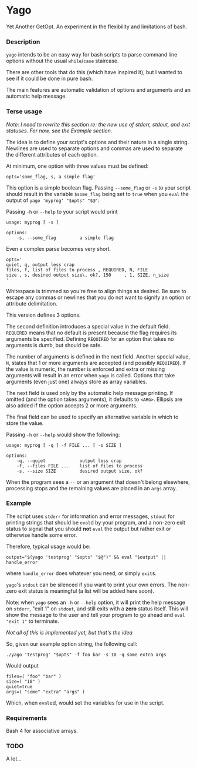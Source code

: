 # Yago

Yet Another GetOpt. An experiment in the flexibility and limitations of 
bash.

### Description

`yago` intends to be an easy way for bash scripts to parse command line 
options without the usual `while`/`case` staircase.

There are other tools that do this (which have inspired it), but I 
wanted to see if it could be done in pure bash.

The main features are automatic validation of options and arguments and 
an automatic help message.

### Terse usage

*Note: I need to rewrite this section re: the new use of stderr, stdout, 
and exit statuses. For now, see the Example section.*

The idea is to define your script's options and their nature in a single 
string. Newlines are used to separate options and commas are used to 
separate the different attributes of each option.

At minimum, one option with three values must be defined:

~~~ { .bash }
opts='some_flag, s, a simple flag'
~~~

This option is a simple boolean flag. Passing `--some_flag` or `-s` to 
your script should result in the variable `$some_flag` being set to
`true` when you `eval` the output of `yago 'myprog' "$opts" "$@"`.

Passing `-h` or `--help` to your script would print

~~~ 
usage: myprog [ -s ]

options:
    -s, --some_flag         a simple flag

~~~

Even a complex parse becomes very short.

~~~ { .bash }
opts='
quiet, q, output less crap
files, f, list of files to process , REQUIRED, N, FILE
size , s, desired output size\, ok?, 150     , 1, SIZE, n_size
'
~~~

Whitespace is trimmed so you're free to align things as desired. Be sure 
to escape any commas or newlines that you do not want to signify an 
option or attribute delimitation.

This version defines 3 options.

The second definition introduces a special value in the default field. 
`REQUIRED` means that no default is present because the flag requires 
its arguments be specified. Defining `REQUIRED` for an option that takes 
no arguments is dumb, but should be safe.

The number of arguments is defined in the next field. Another special 
value, `N`, states that 1 or more arguments are accepted (and possibly 
`REQUIRED`). If the value is numeric, the number is enforced and extra 
or missing arguments will result in an error when `yago` is called. 
Options that take arguments (even just one) always store as array 
variables.

The next field is used only by the automatic help message printing. If 
omitted (and the option takes arguments), it defaults to `<ARG>`. 
Ellipsis are also added if the option accepts 2 or more arguments.

The final field can be used to specify an alternative variable in which 
to store the value.

Passing `-h` or `--help` would show the following:

~~~ 
usage: myprog [ -q ] -f FILE ... [ -s SIZE ]

options:
    -q, --quiet             output less crap
    -f, --files FILE ...    list of files to process
    -s, --size SIZE         desired output size, ok?
~~~

When the program sees a `--` or an argument that doesn't belong 
elsewhere, processing stops and the remaining values are placed in an 
`args` array.

### Example

The script uses `stderr` for information and error messages, `stdout` 
for printing strings that should be `eval`d by your program, and a 
non-zero exit status to signal that you should **not** `eval` the output 
but rather exit or otherwise handle some error.

Therefore, typical usage would be:

~~~ { .bash }
output="$(yago 'testprog' "$opts" "$@")" && eval "$output" || handle_error
~~~

where `handle_error` does whatever you need, or simply `exit`s.

`yago`'s `stdout` can be silenced if you want to print your own errors. 
The non-zero exit status is meaningful (a list will be added here soon).

Note: when `yago` sees an `-h` or `--help` option, it will print the 
help message on `stderr`, "exit 1" on `stdout`, and still exits with a 
**zero** status itself. This will show the message to the user and tell 
your program to go ahead and `eval "exit 1"` to terminate.

*Not all of this is implemented yet, but that's the idea*

So, given our example option string, the following call:

~~~ { .bash }
./yago 'testprog' "$opts" -f foo bar -s 10 -q some extra args
~~~

Would output

~~~ 
files=( "foo" "bar" )
size=( "10" )
quiet=true
args=( "some" "extra" "args" )
~~~

Which, when `eval`ed, would set the variables for use in the script.

### Requirements

Bash 4 for associative arrays.

### TODO

A lot...
